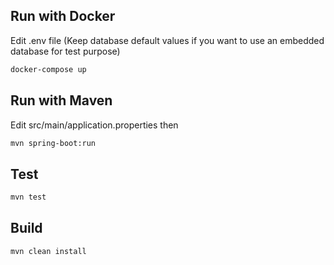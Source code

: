 ## Run with Docker
Edit .env file (Keep database default values if you want to use an embedded database for test purpose)

```sh
docker-compose up
```

## Run with Maven
Edit src/main/application.properties then
```sh
mvn spring-boot:run
```

## Test
```sh
mvn test
```

## Build
```sh
mvn clean install
```